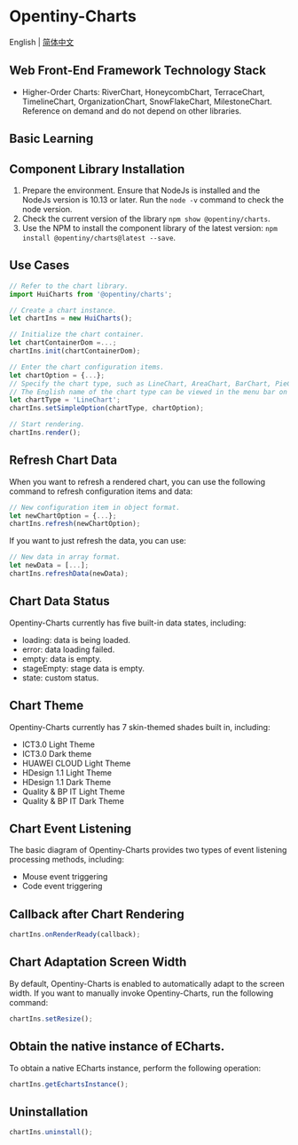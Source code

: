 # Opentiny-Charts
English | [简体中文](README.zh-CN.md)

## Web Front-End Framework Technology Stack

- Higher-Order Charts: RiverChart, HoneycombChart, TerraceChart, TimelineChart, OrganizationChart, SnowFlakeChart, MilestoneChart. Reference on demand and do not depend on other libraries.

## Basic Learning

## Component Library Installation

1. Prepare the environment. Ensure that NodeJs is installed and the NodeJs version is 10.13 or later. Run the `node -v` command to check the node version.
2. Check the current version of the library `npm show @opentiny/charts`.
3. Use the NPM to install the component library of the latest version: `npm install @opentiny/charts@latest --save`.


## Use Cases

```javascript
// Refer to the chart library.
import HuiCharts from '@opentiny/charts';

// Create a chart instance.
let chartIns = new HuiCharts();

// Initialize the chart container.
let chartContainerDom =...;
chartIns.init(chartContainerDom);

// Enter the chart configuration items.
let chartOption = {...};
// Specify the chart type, such as LineChart, AreaChart, BarChart, PieChart, GaugeChart, RadarChart, ProcessChart, and BubbleChart.
// The English name of the chart type can be viewed in the menu bar on the left of the document.
let chartType = 'LineChart';
chartIns.setSimpleOption(chartType, chartOption);

// Start rendering.
chartIns.render();
```

## Refresh Chart Data
When you want to refresh a rendered chart, you can use the following command to refresh configuration items and data:
```javascript
// New configuration item in object format.
let newChartOption = {...};
chartIns.refresh(newChartOption);
```
If you want to just refresh the data, you can use:
```javascript
// New data in array format.
let newData = [...];
chartIns.refreshData(newData);
```

## Chart Data Status
Opentiny-Charts currently has five built-in data states, including:
- loading: data is being loaded.
- error: data loading failed.
- empty: data is empty.
- stageEmpty: stage data is empty.
- state: custom status.

## Chart Theme
Opentiny-Charts currently has 7 skin-themed shades built in, including:
- ICT3.0 Light Theme
- ICT3.0 Dark theme
- HUAWEI CLOUD Light Theme
- HDesign 1.1 Light Theme
- HDesign 1.1 Dark Theme
- Quality & BP IT Light Theme
- Quality & BP IT Dark Theme


## Chart Event Listening
The basic diagram of Opentiny-Charts provides two types of event listening processing methods, including:
- Mouse event triggering
- Code event triggering


## Callback after Chart Rendering
```javascript
chartIns.onRenderReady(callback);
```

## Chart Adaptation Screen Width
By default, Opentiny-Charts is enabled to automatically adapt to the screen width. If you want to manually invoke Opentiny-Charts, run the following command:
```javascript
chartIns.setResize();
```

## Obtain the native instance of ECharts.
To obtain a native ECharts instance, perform the following operation:
```javascript
chartIns.getEchartsInstance();
```

## Uninstallation
```javascript
chartIns.uninstall();
```